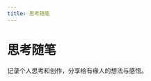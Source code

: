 ```yaml
---
title: 思考随笔
---
```


# 思考随笔

记录个人思考和创作，分享给有缘人的想法与感悟。

<PostList />

<script setup>
import { useData } from 'vitepress'

const { isDark } = useData()
</script>

<style scoped>
.blog-page {
  padding-bottom: 50px;
}
</style> 